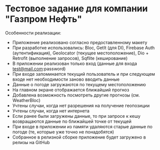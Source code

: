 # Тестовое задание для компании "Газпром Нефть"

Особенности реализации:
* Приложение реализовано согласно предоставленному макету
* При разработке использовались: Bloc, GetIt (для DI), Firebase Auth (аутентификация), Geolocator (текущее местоположение), Dio + Retrofit (выполнение запросов), Sqflite (кеширование)
* В приложении реализован только вход (данные для входа test@mail.com:password)
* При входе запоминается текущий пользователь и при следующем входе нет необходимости заново вводить данные
* Данные о погоде загружаются по текущему местоположению 
* На главном экране отображается ближайший прогноз
* Добавлена возможность посмотреть другие прогнозы (см. WeatherBloc)
* Учтены случаи, когда нет разрешения на получение геопозиции
* Учтены случаи, когда нет интернета
* Если ранее были загружены данные, то при запросе к кешу возвращаются данные по ближайшей точке от текущей
* При входе в приложении из памяти удаляются старые данные по погоде (те, которые уже точно не понадобятся)
* Собранное в релизной сборке приложение будет загружено в релизы на GitHub

